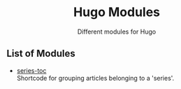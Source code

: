 <h1 align=center>Hugo Modules </h1> 
<p align=center>Different modules for Hugo</p>

##  List of Modules

* [series-toc](https://github.com/mbrejla/hugo-modules/series-toc/)  
Shortcode for grouping articles belonging to a 'series'.

